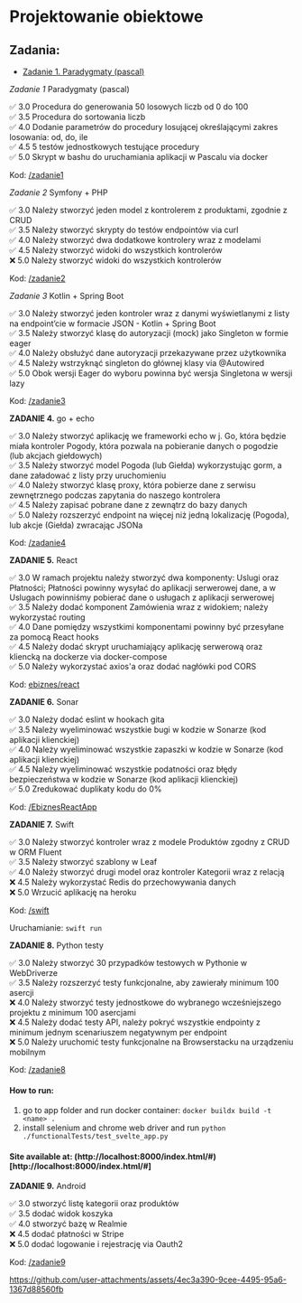 # Projektowanie obiektowe

## Zadania:
+ [Zadanie 1. Paradygmaty (pascal)](https://github.com/Ech0n/projektowanie-obiektowe/tree/main/zadanie1)

*Zadanie 1* Paradygmaty (pascal)

:white_check_mark: 3.0 Procedura do generowania 50 losowych liczb od 0 do 100  
:white_check_mark: 3.5 Procedura do sortowania liczb  
:white_check_mark: 4.0 Dodanie parametrów do procedury losującej określającymi zakres losowania: od, do, ile  
:white_check_mark: 4.5 5 testów jednostkowych testujące procedury   
:white_check_mark: 5.0 Skrypt w bashu do uruchamiania aplikacji w Pascalu via docker  

Kod: [/zadanie1](https://github.com/Ech0n/projektowanie-obiektowe/tree/main/zadanie1)

*Zadanie 2* Symfony + PHP

:white_check_mark: 3.0 Należy stworzyć jeden model z kontrolerem z produktami, zgodnie z CRUD  
:white_check_mark: 3.5 Należy stworzyć skrypty do testów endpointów via curl  
:white_check_mark: 4.0 Należy stworzyć dwa dodatkowe kontrolery wraz z modelami  
:white_check_mark: 4.5 Należy stworzyć widoki do wszystkich kontrolerów  
:x: 5.0 Należy stworzyć widoki do wszystkich kontrolerów  

Kod: [/zadanie2](https://github.com/Ech0n/projektowanie-obiektowe/tree/main/zadanie2)

*Zadanie 3* Kotlin + Spring Boot

:white_check_mark: 3.0 Należy stworzyć jeden kontroler wraz z danymi wyświetlanymi z listy na endpoint’cie w formacie JSON - Kotlin + Spring Boot  
:white_check_mark: 3.5 Należy stworzyć klasę do autoryzacji (mock) jako Singleton w formie eager  
:white_check_mark: 4.0 Należy obsłużyć dane autoryzacji przekazywane przez użytkownika  
:white_check_mark: 4.5 Należy wstrzyknąć singleton do głównej klasy via @Autowired  
:white_check_mark: 5.0 Obok wersji Eager do wyboru powinna być wersja Singletona w wersji lazy  

Kod: [/zadanie3](https://github.com/Ech0n/projektowanie-obiektowe/tree/main/zadanie3)

**ZADANIE 4.** go + echo

:white_check_mark: 3.0 Należy stworzyć aplikację we frameworki echo w j. Go, która będzie miała kontroler Pogody, która pozwala na pobieranie danych o pogodzie (lub akcjach giełdowych)  
:white_check_mark: 3.5 Należy stworzyć model Pogoda (lub Giełda) wykorzystując gorm, a dane załadować z listy przy uruchomieniu   
:white_check_mark: 4.0 Należy stworzyć klasę proxy, która pobierze dane z serwisu zewnętrznego podczas zapytania do naszego kontrolera  
:white_check_mark: 4.5 Należy zapisać pobrane dane z zewnątrz do bazy danych  
:white_check_mark: 5.0 Należy rozszerzyć endpoint na więcej niż jedną lokalizację (Pogoda), lub akcje (Giełda) zwracając JSONa  

Kod: [/zadanie4](https://github.com/Ech0n/projektowanie-obiektowe/tree/main/zadanie4)


**ZADANIE 5.** React 

:white_check_mark: 3.0 W ramach projektu należy stworzyć dwa komponenty: Uslugi oraz Płatności; Płatności powinny wysyłać do aplikacji serwerowej dane, a w Uslugach powinniśmy pobierać dane o usługach z aplikacji serwerowej  
:white_check_mark: 3.5 Należy dodać komponent Zamówienia wraz z widokiem; należy wykorzystać routing  
:white_check_mark: 4.0 Dane pomiędzy wszystkimi komponentami powinny być przesyłane za pomocą React hooks  
:white_check_mark: 4.5 Należy dodać skrypt uruchamiający aplikację serwerową oraz kliencką na dockerze via docker-compose  
:white_check_mark: 5.0 Należy wykorzystać axios'a oraz dodać nagłówki pod CORS  

Kod: [ebiznes/react](https://github.com/Ech0n/ebiznes/tree/main/react)


**ZADANIE 6.** Sonar

:white_check_mark: 3.0 Należy dodać eslint w hookach gita  
:white_check_mark: 3.5 Należy wyeliminować wszystkie bugi w kodzie w Sonarze (kod aplikacji klienckiej)  
:white_check_mark: 4.0 Należy wyeliminować wszystkie zapaszki w kodzie w Sonarze (kod aplikacji klienckiej)  
:white_check_mark: 4.5 Należy wyeliminować wszystkie podatności oraz błędy bezpieczeństwa w kodzie w Sonarze (kod aplikacji klienckiej)  
:white_check_mark: 5.0 Zredukować duplikaty kodu do 0%  

Kod: [/EbiznesReactApp](https://github.com/Ech0n/EbiznesReactApp)


**ZADANIE 7.** Swift


:white_check_mark: 3.0 Należy stworzyć kontroler wraz z modele Produktów zgodny z CRUD w ORM Fluent  
:white_check_mark: 3.5 Należy stworzyć szablony w Leaf  
:white_check_mark: 4.0 Należy stworzyć drugi model oraz kontroler Kategorii wraz z relacją  
:x: 4.5 Należy wykorzystać Redis do przechowywania danych  
:x: 5.0 Wrzucić aplikację na heroku  

Kod: [/swift](https://github.com/Ech0n/projektowanie-obiektowe/tree/main/swift)

Uruchamianie: `swift run`

**ZADANIE 8.** Python testy

:white_check_mark: 3.0 Należy stworzyć 30 przypadków testowych w Pythonie w WebDriverze  
:white_check_mark: 3.5 Należy rozszerzyć testy funkcjonalne, aby zawierały minimum 100 asercji  
:x: 4.0 Należy stworzyć testy jednostkowe do wybranego wcześniejszego projektu z minimum 100 asercjami  
:x: 4.5 Należy dodać testy API, należy pokryć wszystkie endpointy z minimum jednym scenariuszem negatywnym per endpoint  
:x: 5.0 Należy uruchomić testy funkcjonalne na Browserstacku na urządzeniu mobilnym

Kod: [/zadanie8](https://github.com/Ech0n/projektowanie-obiektowe/tree/main/zadanie8)

#### How to run:
1. go to app folder and run docker container: `docker buildx build -t <name> .`
2. install selenium and chrome web driver and run `python ./functionalTests/test_svelte_app.py`


#### Site available at: (http://localhost:8000/index.html/#)[http://localhost:8000/index.html/#]

**ZADANIE 9.** Android

:white_check_mark: 3.0 stworzyć listę kategorii oraz produktów  
:white_check_mark: 3.5 dodać widok koszyka  
:white_check_mark: 4.0 stworzyć bazę w Realmie  
:x: 4.5 dodać płatności w Stripe  
:x: 5.0 dodać logowanie i rejestrację via Oauth2

Kod: [/zadanie9](https://github.com/Ech0n/projektowanie-obiektowe/tree/main/zadanie9)

https://github.com/user-attachments/assets/4ec3a390-9cee-4495-95a6-1367d88560fb



